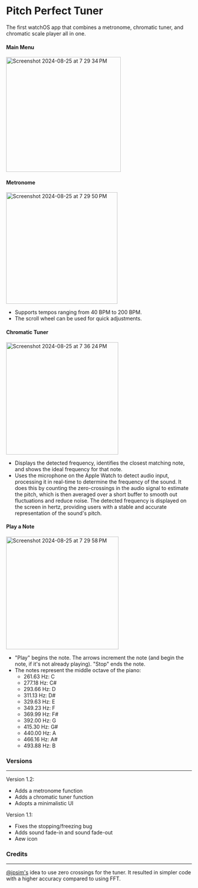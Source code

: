 # Pitch Perfect Tuner
The first watchOS app that combines a metronome, chromatic tuner, and chromatic scale player all in one.

#### **Main Menu**
<img width="311" alt="Screenshot 2024-08-25 at 7 29 34 PM" src="https://github.com/user-attachments/assets/df97b48b-cff2-4aba-9f3d-064d8e04f76d">

#### **Metronome**

<img width="302" alt="Screenshot 2024-08-25 at 7 29 50 PM" src="https://github.com/user-attachments/assets/c633491c-de9a-4077-9240-f6ee8daa586a">

- Supports tempos ranging from 40 BPM to 200 BPM.
- The scroll wheel can be used for quick adjustments.

#### **Chromatic Tuner**

<img width="304" alt="Screenshot 2024-08-25 at 7 36 24 PM" src="https://github.com/user-attachments/assets/6caeec93-2f5d-4b3e-857b-96011a4d4d71">

- Displays the detected frequency, identifies the closest matching note, and shows the ideal frequency for that note.
- Uses the microphone on the Apple Watch to detect audio input, processing it in real-time to determine the frequency of the sound. It does this by counting the zero-crossings in the audio signal to estimate the pitch, which is then averaged over a short buffer to smooth out fluctuations and reduce noise. The detected frequency is displayed on the screen in hertz, providing users with a stable and accurate representation of the sound's pitch.
  
#### **Play a Note**

<img width="305" alt="Screenshot 2024-08-25 at 7 29 58 PM" src="https://github.com/user-attachments/assets/e777c476-d7df-448a-b357-cf0d1632b5cb">

- "Play" begins the note. The arrows increment the note (and begin the note, if it's not already playing). "Stop" ends the note.
- The notes represent the middle octave of the piano:
  - 261.63 Hz: C
  - 277.18 Hz: C#
  - 293.66 Hz: D
  - 311.13 Hz: D#
  - 329.63 Hz: E
  - 349.23 Hz: F
  - 369.99 Hz: F#
  - 392.00 Hz: G
  - 415.30 Hz: G#
  - 440.00 Hz: A
  - 466.16 Hz: A#
  - 493.88 Hz: B

### Versions
___
Version 1.2: 
- Adds a metronome function
- Adds a chromatic tuner function
- Adopts a minimalistic UI

Version 1.1: 
- Fixes the stopping/freezing bug
- Adds sound fade-in and sound fade-out
- Aew icon
  
### Credits
___
[@jpsim's](https://github.com/jpsim) idea to use zero crossings for the tuner. It resulted in simpler code with a higher accuracy compared to using FFT.
